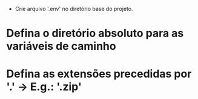 - Crie arquivo '.env' no diretório base do projeto.

# Defina o diretório absoluto para as variáveis de caminho
# Defina as extensões precedidas por '.' -> E.g.: '.zip'

